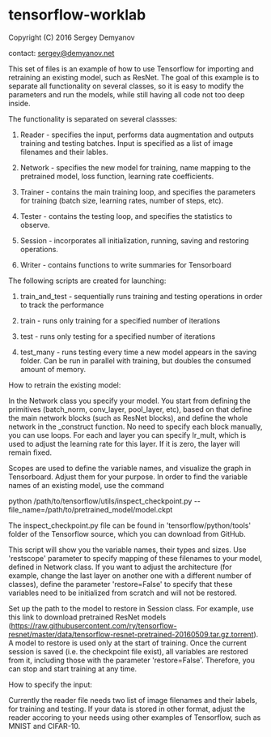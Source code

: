 # tensorflow-worklab
Copyright (C) 2016 Sergey Demyanov

contact: sergey@demyanov.net

This set of files is an example of how to use Tensorflow for importing and retraining an existing model, such as ResNet. The goal of this example is to separate all functionality on several classes, so it is easy to modify the parameters and run the models, while still having all code not too deep inside. 

The functionality is separated on several classses:

1) Reader - specifies the input, performs data augmentation and outputs training and testing batches. Input is specified as a list of image filenames and their lables. 

2) Network - specifies the new model for training, name mapping to the pretrained model, loss function, learning rate coefficients.

3) Trainer - contains the main training loop, and specifies the parameters for training (batch size, learning rates, number of steps, etc).

4) Tester - contains the testing loop, and specifies the statistics to observe.

5) Session - incorporates all initialization, running, saving and restoring operations.

6) Writer - contains functions to write summaries for Tensorboard

The following scripts are created for launching:

1) train_and_test - sequentially runs training and testing operations in order to track the performance

2) train - runs only training for a specified number of iterations

3) test - runs only testing for a specified number of iterations

4) test_many - runs testing every time a new model appears in the saving folder. Can be run in parallel with training, but doubles the consumed amount of memory.

How to retrain the existing model:

In the Network class you specify your model. You start from defining the primitives (batch_norm, conv_layer, pool_layer, etc), based on that define the main network blocks (such as ResNet blocks), and define the whole network in the _construct function. No need to specify each block manually, you can use loops. For each and layer you can specify lr_mult, which is used to adjust the learning rate for this layer. If it is zero, the layer will remain fixed. 

Scopes are used to define the variable names, and visualize the graph in Tensorboard. Adjust them for your purpose. In order to find the variable names of an existing model, use the command

python /path/to/tensorflow/utils/inspect_checkpoint.py --file_name=/path/to/pretrained_model/model.ckpt

The inspect_checkpoint.py file can be found in 'tensorflow/python/tools' folder of the Tensorflow source, which you can download from GitHub.

This script will show you the variable names, their types and sizes. Use 'restscope' parameter to specify mapping of these filenames to your model, defined in Network class. If you want to adjust the architecture (for example, change the last layer on another one with a different number of classes), define the parameter 'restore=False' to specify that these variables need to be initialized from scratch and will not be restored.

Set up the path to the model to restore in Session class. For example, use this link to download pretrained ResNet models (https://raw.githubusercontent.com/ry/tensorflow-resnet/master/data/tensorflow-resnet-pretrained-20160509.tar.gz.torrent). A model to restore is used only at the start of training. Once the current session is saved (i.e. the checkpoint file exist), all variables are restored from it, including those with the parameter 'restore=False'. Therefore, you can stop and start training at any time.

How to specify the input:

Currently the reader file needs two list of image filenames and their labels, for training and testing. If your data is stored in other format, adjust the reader accoring to your needs using other examples of Tensorflow, such as MNIST and CIFAR-10.
